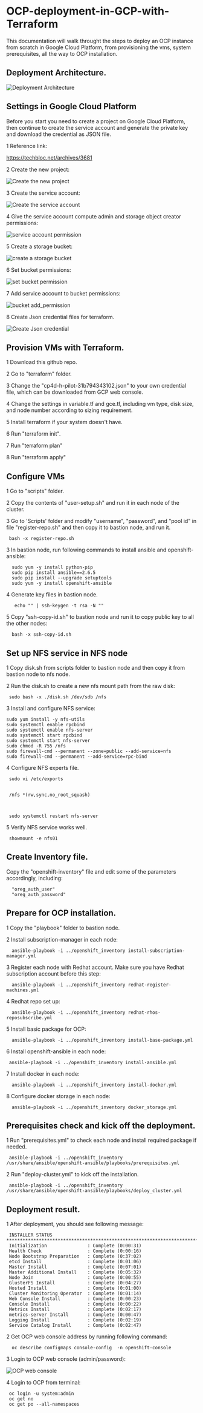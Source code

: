 # OCP-deployment-in-GCP-with-Terraform

This documentation will walk throught the steps to deploy an OCP instance from scratch in Google Cloud Platform, from provisioning the vms, system prerequisites, all the way to OCP installation.

## Deployment Architecture.

![Deployment Architecture](./img/OCP.png?raw=true)

## Settings in Google Cloud Platform

Before you start you need to create a project on Google Cloud Platform, then continue to create the service account and generate the private key and download the credential as JSON file.

1 Reference link: 

https://techbloc.net/archives/3681

2 Create the new project:

![Create the new project](./img/create-project.jpg?raw=true)

3 Create the service account:

![Create the service account](./img/create-sa.jpg?raw=true)

4 Give the service account compute admin and storage object creator permissions:

![service account permission](./img/sa-permission.jpg?raw=true)

5 Create a storage bucket:

![create a storage bucket](./img/create-bucket.jpg?raw=true)

6 Set bucket permissions:

![set bucket permission](./img/bucket-permission.jpg?raw=true)

7 Add service account to bucket permissions:

![bucket add_permission](./img/bucket-sa-permission.jpg?raw=true)

8 Create Json credential files for terraform.

![Create Json credential](./img/json-create.jpg?raw=true)

## Provision VMs with Terraform.


1 Download this github repo.

2 Go to "terraform" folder.

3 Change the "cp4d-h-pilot-31b794343102.json" to your own credential file, which can be downloaded from GCP web console.

4 Change the settings in variable.tf and gce.tf, including vm type, disk size, and node number according to sizing requirement.

5 Install terraform if your system doesn't have.

6 Run "terraform init".

7 Run "terraform plan"

8 Run "terraform apply"

## Configure VMs

1 Go to "scripts" folder.

2 Copy the contents of "user-setup.sh" and run it in each node of the cluster.

3 Go to 'Scripts' folder and modify "username", "password", and "pool id" in file "register-repo.sh" and then copy it to bastion node, and run it.

     bash -x register-repo.sh

3 In bastion node, run following commands to install ansible and openshift-ansible:

      sudo yum -y install python-pip
      sudo pip install ansible==2.6.5
      sudo pip install --upgrade setuptools
      sudo yum -y install openshift-ansible
      
4 Generate key files in bastion node.

       echo "" | ssh-keygen -t rsa -N ""
      
5 Copy "ssh-copy-id.sh" to bastion node and run it to copy public key to all the other nodes:

      bash -x ssh-copy-id.sh 
      
      
## Set up NFS service in NFS node


 1 Copy disk.sh from scripts folder to bastion node and then copy it from bastion node to nfs node.
 
 2 Run the disk.sh to create a new nfs mount path from the raw disk:
 
     sudo bash -x ./disk.sh /dev/sdb /nfs
     
 3 Install and configure NFS service:
 
 
    sudo yum install -y nfs-utils
    sudo systemctl enable rpcbind
    sudo systemctl enable nfs-server
    sudo systemctl start rpcbind
    sudo systemctl start nfs-server
    sudo chmod -R 755 /nfs
    sudo firewall-cmd --permanent --zone=public --add-service=nfs
    sudo firewall-cmd --permanent --add-service=rpc-bind

  4 Configure NFS experts file.
  
     sudo vi /etc/exports
     

     /nfs *(rw,sync,no_root_squash)
     
     

     sudo systemctl restart nfs-server
     
   5 Verify NFS service works well.

 
     showmount -e nfs01

## Create Inventory file.


   Copy the "openshift-inventory" file and edit some of the parameters accordingly, including:
   
      "oreg_auth_user"
      "oreg_auth_password"
      
      
   
## Prepare for OCP installation.

   
   1 Copy the "playbook" folder to bastion node.

   2 Install subscription-manager in each node:
   
      ansible-playbook -i ../openshift_inventory install-subscription-manager.yml 

   3 Register each node with Redhat account. Make sure you have Redhat subscription account before this step:

      ansible-playbook -i ../openshift_inventory redhat-register-machines.yml

   4 Redhat repo set up:

      ansible-playbook -i ../openshift_inventory redhat-rhos-reposubscribe.yml

   5 Install basic package for OCP:
   
      ansible-playbook -i ../openshift_inventory install-base-package.yml

   6 Install openshift-ansible in each node:

     ansible-playbook -i ../openshift_inventory install-ansible.yml 

   7 Install docker in each node:

      ansible-playbook -i ../openshift_inventory install-docker.yml
     
   8 Configure docker storage in each node:  

      ansible-playbook -i ../openshift_inventory docker_storage.yml
      
 ## Prerequisites check and kick off the deployment. 
 
   1 Run "prerequisites.yml" to check each node and install required package if needed.

     ansible-playbook -i ../openshift_inventory /usr/share/ansible/openshift-ansible/playbooks/prerequisites.yml
     
   2 Run "deploy-cluster.yml" to kick off the installation.
   
     ansible-playbook -i ../openshift_inventory /usr/share/ansible/openshift-ansible/playbooks/deploy_cluster.yml 
       
 ## Deployment result.
 
   1 After deployment, you should see following message:
   
   
     INSTALLER STATUS    *********************************************************************************************************************************************************************
     Initialization               : Complete (0:00:31)
     Health Check                 : Complete (0:00:16)
     Node Bootstrap Preparation   : Complete (0:37:02)
     etcd Install                 : Complete (0:01:06)
     Master Install               : Complete (0:07:01)
     Master Additional Install    : Complete (0:05:32)
     Node Join                    : Complete (0:00:55)
     GlusterFS Install            : Complete (0:04:27)
     Hosted Install               : Complete (0:01:00)
     Cluster Monitoring Operator  : Complete (0:01:14)
     Web Console Install          : Complete (0:00:23)
     Console Install              : Complete (0:00:22)
     Metrics Install              : Complete (0:02:17)
     metrics-server Install       : Complete (0:00:47)
     Logging Install              : Complete (0:02:19)
     Service Catalog Install      : Complete (0:02:47)
     
   2 Get OCP web console address by running following command:
   
      oc describe configmaps console-config  -n openshift-console
      
   3 Login to OCP web console (admin/password):
   
   ![OCP web console](./img/webconsole.jpg?raw=true)
     
     
   4 Login to OCP from terminal:
   
     oc login -u system:admin
     oc get no
     oc get po --all-namespaces

